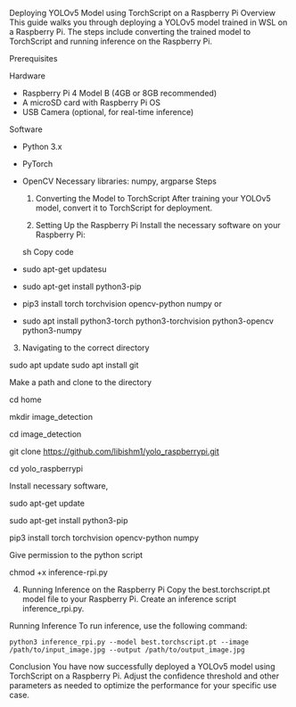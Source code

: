 Deploying YOLOv5 Model using TorchScript on a Raspberry Pi
Overview
This guide walks you through deploying a YOLOv5 model trained in WSL on a Raspberry Pi. The steps include converting the trained model to TorchScript and running inference on the Raspberry Pi.

Prerequisites

Hardware
- Raspberry Pi 4 Model B (4GB or 8GB recommended)
- A microSD card with Raspberry Pi OS
- USB Camera (optional, for real-time inference)
  
Software
- Python 3.x
- PyTorch
- OpenCV
Necessary libraries: numpy, argparse
Steps
    1. Converting the Model to TorchScript
After training your YOLOv5 model, convert it to TorchScript for deployment.

    2. Setting Up the Raspberry Pi
Install the necessary software on your Raspberry Pi:

    sh
Copy code
-   sudo apt-get updatesu
-   sudo apt-get install python3-pip
-    pip3 install torch torchvision opencv-python numpy
  or
-    sudo apt install python3-torch python3-torchvision python3-opencv python3-numpy

   3. Navigating to the correct directory
      
sudo apt update
sudo apt install git

Make a path and clone to the directory

cd home

mkdir image_detection

cd image_detection

git clone https://github.com/libishm1/yolo_raspberrypi.git

cd yolo_raspberrypi

Install necessary software,

sudo apt-get update

sudo apt-get install python3-pip

pip3 install torch torchvision opencv-python numpy


Give permission to the python script 

chmod +x inference-rpi.py

  
4. Running Inference on the Raspberry Pi
Copy the best.torchscript.pt model file to your Raspberry Pi. Create an inference script inference_rpi.py.

Running Inference
To run inference, use the following command:

    python3 inference_rpi.py --model best.torchscript.pt --image /path/to/input_image.jpg --output /path/to/output_image.jpg
Conclusion
You have now successfully deployed a YOLOv5 model using TorchScript on a Raspberry Pi. Adjust the confidence threshold and other parameters as needed to optimize the performance for your specific use case.
